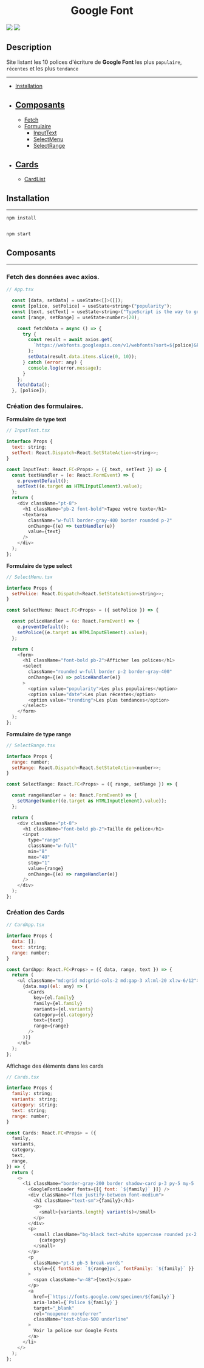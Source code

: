 # <center>**Google Font**</center>

![](https://img.shields.io/badge/React-17.0.2-blue)
![](https://img.shields.io/badge/TypeScript-v4.5.2-blue)

## Description

Site listant les 10 polices d'écriture de **Google Font** les plus `populaire`, `récentes` et les plus `tendance`

---

- [Installation](https://github.com/Westindiess/TS-Google-Widget#installation)
- ## [Composants](https://github.com/Westindiess/TS-Google-Widget#composants)
  - [Fetch](https://github.com/Westindiess/TS-Google-Widget#fetch-des-données-avec-axios)
  - [Formulaire](https://github.com/Westindiess/TS-Google-Widget#fetch-des-données-avec-axios)
    - [InputText](https://github.com/Westindiess/TS-Google-Widget#formulaire-de-type-text)
    - [SelectMenu](https://github.com/Westindiess/TS-Google-Widget#formulaire-de-type-select)
    - [SelectRange](https://github.com/Westindiess/TS-Google-Widget#formulaire-de-type-range)
- ## [Cards](https://github.com/Westindiess/TS-Google-Widget#création-des-cards)
  - [CardList](https://github.com/Westindiess/TS-Google-Widget#affichage-des-éléments-dans-les-cards)

## Installation

---

```
npm install


npm start
```

## Composants

---

### Fetch des données avec axios.

```javascript
// App.tsx

  const [data, setData] = useState<[]>([]);
  const [police, setPolice] = useState<string>("popularity");
  const [text, setText] = useState<string>("TypeScript is the way to go !!!");
  const [range, setRange] = useState<number>(20);

    const fetchData = async () => {
      try {
        const result = await axios.get(
          `https://webfonts.googleapis.com/v1/webfonts?sort=${police}&key=${process.env.REACT_APP_FONT_WIDGET}`
        );
        setData(result.data.items.slice(0, 10));
      } catch (error: any) {
        console.log(error.message);
      }
    };
    fetchData();
  }, [police]);

```

### Création des formulaires.

**Formulaire de type text**

```js
// InputText.tsx

interface Props {
  text: string;
  setText: React.Dispatch<React.SetStateAction<string>>;
}

const InputText: React.FC<Props> = ({ text, setText }) => {
  const textHandler = (e: React.FormEvent) => {
    e.preventDefault();
    setText((e.target as HTMLInputElement).value);
  };
  return (
    <div className="pt-8">
      <h1 className="pb-2 font-bold">Tapez votre texte</h1>
      <textarea
        className="w-full border-gray-400 border rounded p-2"
        onChange={(e) => textHandler(e)}
        value={text}
      />
    </div>
  );
};

```

**Formulaire de type select**

```js
// SelectMenu.tsx

interface Props {
  setPolice: React.Dispatch<React.SetStateAction<string>>;
}

const SelectMenu: React.FC<Props> = ({ setPolice }) => {

  const policeHandler = (e: React.FormEvent) => {
    e.preventDefault();
    setPolice((e.target as HTMLInputElement).value);
  };

  return (
    <form>
      <h1 className="font-bold pb-2">Afficher les polices</h1>
      <select
        className="rounded w-full border p-2 border-gray-400"
        onChange={(e) => policeHandler(e)}
      >
        <option value="popularity">Les plus populaires</option>
        <option value="date">Les plus récentes</option>
        <option value="trending">Les plus tendances</option>
      </select>
    </form>
  );
};

```

**Formulaire de type range**

```js
// SelectRange.tsx

interface Props {
  range: number;
  setRange: React.Dispatch<React.SetStateAction<number>>;
}

const SelectRange: React.FC<Props> = ({ range, setRange }) => {

  const rangeHandler = (e: React.FormEvent) => {
    setRange(Number((e.target as HTMLInputElement).value));
  };

  return (
    <div className="pt-8">
      <h1 className="font-bold pb-2">Taille de police</h1>
      <input
        type="range"
        className="w-full"
        min="8"
        max="48"
        step="1"
        value={range}
        onChange={(e) => rangeHandler(e)}
      />
    </div>
  );
};

```

### Création des Cards

```js
// CardApp.tsx

interface Props {
  data: [];
  text: string;
  range: number;
}

const CardApp: React.FC<Props> = ({ data, range, text }) => {
  return (
    <ul className="md:grid md:grid-cols-2 md:gap-3 xl:ml-20 xl:w-6/12">
      {data.map((el: any) => (
        <Cards
          key={el.family}
          family={el.family}
          variants={el.variants}
          category={el.category}
          text={text}
          range={range}
        />
      ))}
    </ul>
  );
};
```

Affichage des éléments dans les cards

```js
// Cards.tsx

interface Props {
  family: string;
  variants: string;
  category: string;
  text: string;
  range: number;
}

const Cards: React.FC<Props> = ({
  family,
  variants,
  category,
  text,
  range,
}) => {
  return (
    <>
      <li className="border-gray-200 border shadow-card p-3 py-5 my-5  rounded ">
        <GoogleFontLoader fonts={[{ font: `${family}` }]} />
        <div className="flex justify-between font-medium">
          <h1 className="text-sm">{family}</h1>
          <p>
            <small>{variants.length} variant(s)</small>
          </p>
        </div>
        <p>
          <small className="bg-black text-white uppercase rounded px-2 py-1">
            {category}
          </small>
        </p>
        <p
          className="pt-5 pb-5 break-words"
          style={{ fontSize: `${range}px`, fontFamily: `${family}` }}
        >
          <span className="w-48">{text}</span>
        </p>
        <a
          href={`https://fonts.google.com/specimen/${family}`}
          aria-label={`Police ${family}`}
          target="_blank"
          rel="noopener noreferrer"
          className="text-blue-500 underline"
        >
          Voir la police sur Google Fonts
        </a>
      </li>
    </>
  );
};
```
